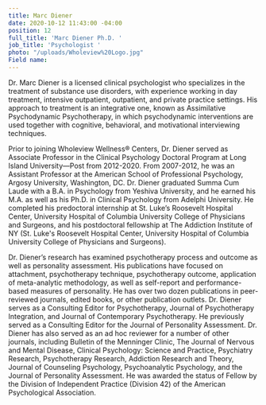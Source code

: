 ```yaml
---
title: Marc Diener
date: 2020-10-12 11:43:00 -04:00
position: 12
full_title: 'Marc Diener Ph.D. '
job_title: 'Psychologist '
photo: "/uploads/Wholeview%20Logo.jpg"
Field name: 
---
```


Dr. Marc Diener is a licensed clinical psychologist who specializes in the treatment of substance use disorders, with experience working in day treatment, intensive outpatient, outpatient, and private practice settings. His approach to treatment is an integrative one, known as Assimilative Psychodynamic Psychotherapy, in which psychodynamic interventions are used together with cognitive, behavioral, and motivational interviewing techniques.

Prior to joining Wholeview Wellness® Centers, Dr. Diener served as Associate Professor in the Clinical Psychology Doctoral Program at Long Island University—Post from 2012-2020. From 2007-2012, he was an Assistant Professor at the American School of Professional Psychology, Argosy University, Washington, DC. Dr. Diener graduated Summa Cum Laude with a B.A. in Psychology from Yeshiva University, and he earned his M.A. as well as his Ph.D. in Clinical Psychology from Adelphi University. He completed his predoctoral internship at St. Luke’s Roosevelt Hospital Center, University Hospital of Columbia University College of Physicians and Surgeons, and his postdoctoral fellowship at The Addiction Institute of NY (St. Luke's Roosevelt Hospital Center, University Hospital of Columbia University College of Physicians and Surgeons).

Dr. Diener’s research has examined psychotherapy process and outcome as well as personality assessment. His publications have focused on attachment, psychotherapy technique, psychotherapy outcome, application of meta-analytic methodology, as well as self-report and performance-based measures of personality. He has over two dozen publications in peer-reviewed journals, edited books, or other publication outlets. Dr. Diener serves as a Consulting Editor for Psychotherapy, Journal of Psychotherapy Integration, and Journal of Contemporary Psychotherapy. He previously served as a Consulting Editor for the Journal of Personality Assessment. Dr. Diener has also served as an ad hoc reviewer for a number of other journals, including Bulletin of the Menninger Clinic, The Journal of Nervous and Mental Disease, Clinical Psychology: Science and Practice, Psychiatry Research, Psychotherapy Research, Addiction Research and Theory, Journal of Counseling Psychology, Psychoanalytic Psychology, and the Journal of Personality Assessment. He was awarded the status of Fellow by the Division of Independent Practice (Division 42) of the American Psychological Association.